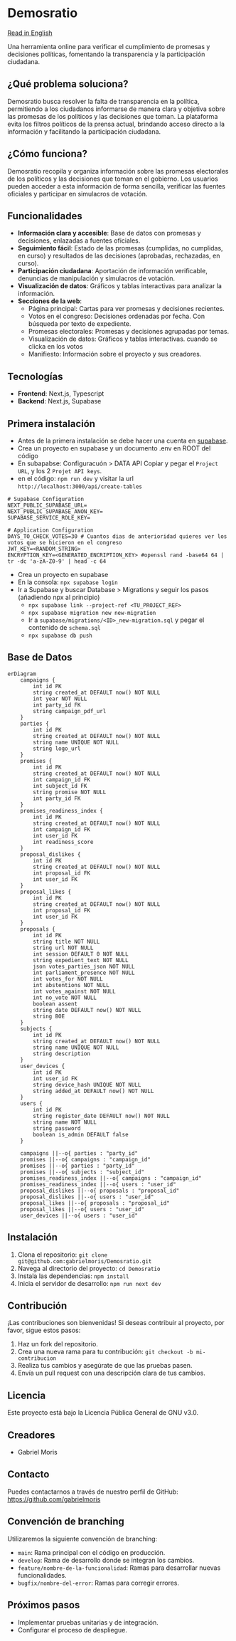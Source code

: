 # Demosratio

[Read in English](README.en.md)

Una herramienta online para verificar el cumplimiento de promesas y decisiones políticas, fomentando la transparencia y la participación ciudadana.

## ¿Qué problema soluciona?

Demosratio busca resolver la falta de transparencia en la política, permitiendo a los ciudadanos informarse de manera clara y objetiva sobre las promesas de los políticos y las decisiones que toman. La plataforma evita los filtros políticos de la prensa actual, brindando acceso directo a la información y facilitando la participación ciudadana.

## ¿Cómo funciona?

Demosratio recopila y organiza información sobre las promesas electorales de los políticos y las decisiones que toman en el gobierno. Los usuarios pueden acceder a esta información de forma sencilla, verificar las fuentes oficiales y participar en simulacros de votación.

## Funcionalidades

- **Información clara y accesible**: Base de datos con promesas y decisiones, enlazadas a fuentes oficiales.
- **Seguimiento fácil**: Estado de las promesas (cumplidas, no cumplidas, en curso) y resultados de las decisiones (aprobadas, rechazadas, en curso).
- **Participación ciudadana**: Aportación de información verificable, denuncias de manipulación y simulacros de votación.
- **Visualización de datos**: Gráficos y tablas interactivas para analizar la información.
- **Secciones de la web**:
  - Página principal: Cartas para ver promesas y decisiones recientes.
  - Votos en el congreso: Decisiones ordenadas por fecha. Con búsqueda por texto de expediente.
  - Promesas electorales: Promesas y decisiones agrupadas por temas.
  - Visualización de datos: Gráficos y tablas interactivas. cuando se clicka en los votos
  - Manifiesto: Información sobre el proyecto y sus creadores.

## Tecnologías

- **Frontend**: Next.js, Typescript
- **Backend**: Next.js, Supabase

## Primera instalación

- Antes de la primera instalación se debe hacer una cuenta en [supabase](https://supabase.com/).
- Crea un proyecto en supabase y un documento .env en ROOT del código
- En subapabse: Configuracuón > DATA API Copiar y pegar el `Project URL`, y los 2 `Projet API keys`.
- en el código: `npm run dev` y visitar la url `http://localhost:3000/api/create-tables`

```
# Supabase Configuration
NEXT_PUBLIC_SUPABASE_URL=
NEXT_PUBLIC_SUPABASE_ANON_KEY=
SUPABASE_SERVICE_ROLE_KEY=

# Application Configuration
DAYS_TO_CHECK_VOTES=30 # Cuantos dias de anterioridad quieres ver los votos que se hicieron en el congreso
JWT_KEY=<RANDOM_STRING>
ENCRYPTION_KEY=<GENERATED_ENCRIPTION_KEY> #openssl rand -base64 64 | tr -dc 'a-zA-Z0-9' | head -c 64

```

- Crea un proyecto en supabase
- En la consola: `npx supabase login`
- Ir a Supabase y buscar Database > Migrations y seguir los pasos (añadiendo npx al principio)
  - `npx supabase link --project-ref <TU_PROJECT_REF>`
  - `npx supabase migration new new-migration`
  - Ir a `supabase/migrations/<ID>_new-migration.sql` y pegar el contenido de `schema.sql`
  - `npx supabase db push`

## Base de Datos

```mermaid
erDiagram
    campaigns {
        int id PK
        string created_at DEFAULT now() NOT NULL
        int year NOT NULL
        int party_id FK
        string campaign_pdf_url
    }
    parties {
        int id PK
        string created_at DEFAULT now() NOT NULL
        string name UNIQUE NOT NULL
        string logo_url
    }
    promises {
        int id PK
        string created_at DEFAULT now() NOT NULL
        int campaign_id FK
        int subject_id FK
        string promise NOT NULL
        int party_id FK
    }
    promises_readiness_index {
        int id PK
        string created_at DEFAULT now() NOT NULL
        int campaign_id FK
        int user_id FK
        int readiness_score
    }
    proposal_dislikes {
        int id PK
        string created_at DEFAULT now() NOT NULL
        int proposal_id FK
        int user_id FK
    }
    proposal_likes {
        int id PK
        string created_at DEFAULT now() NOT NULL
        int proposal_id FK
        int user_id FK
    }
    proposals {
        int id PK
        string title NOT NULL
        string url NOT NULL
        int session DEFAULT 0 NOT NULL
        string expedient_text NOT NULL
        json votes_parties_json NOT NULL
        int parliament_presence NOT NULL
        int votes_for NOT NULL
        int abstentions NOT NULL
        int votes_against NOT NULL
        int no_vote NOT NULL
        boolean assent
        string date DEFAULT now() NOT NULL
        string BOE
    }
    subjects {
        int id PK
        string created_at DEFAULT now() NOT NULL
        string name UNIQUE NOT NULL
        string description
    }
    user_devices {
        int id PK
        int user_id FK
        string device_hash UNIQUE NOT NULL
        string added_at DEFAULT now() NOT NULL
    }
    users {
        int id PK
        string register_date DEFAULT now() NOT NULL
        string name NOT NULL
        string password
        boolean is_admin DEFAULT false
    }

    campaigns ||--o{ parties : "party_id"
    promises ||--o{ campaigns : "campaign_id"
    promises ||--o{ parties : "party_id"
    promises ||--o{ subjects : "subject_id"
    promises_readiness_index ||--o{ campaigns : "campaign_id"
    promises_readiness_index ||--o{ users : "user_id"
    proposal_dislikes ||--o{ proposals : "proposal_id"
    proposal_dislikes ||--o{ users : "user_id"
    proposal_likes ||--o{ proposals : "proposal_id"
    proposal_likes ||--o{ users : "user_id"
    user_devices ||--o{ users : "user_id"
```

## Instalación

1.  Clona el repositorio: `git clone git@github.com:gabrielmoris/Demosratio.git`
2.  Navega al directorio del proyecto: `cd Demosratio`
3.  Instala las dependencias: `npm install`
4.  Inicia el servidor de desarrollo: `npm run next dev`

## Contribución

¡Las contribuciones son bienvenidas! Si deseas contribuir al proyecto, por favor, sigue estos pasos:

1.  Haz un fork del repositorio.
2.  Crea una nueva rama para tu contribución: `git checkout -b mi-contribucion`
3.  Realiza tus cambios y asegúrate de que las pruebas pasen.
4.  Envía un pull request con una descripción clara de tus cambios.

## Licencia

Este proyecto está bajo la Licencia Pública General de GNU v3.0.

## Creadores

- Gabriel Moris

## Contacto

Puedes contactarnos a través de nuestro perfil de GitHub: <https://github.com/gabrielmoris>

## Convención de branching

Utilizaremos la siguiente convención de branching:

- `main`: Rama principal con el código en producción.
- `develop`: Rama de desarrollo donde se integran los cambios.
- `feature/nombre-de-la-funcionalidad`: Ramas para desarrollar nuevas funcionalidades.
- `bugfix/nombre-del-error`: Ramas para corregir errores.

## Próximos pasos

- Implementar pruebas unitarias y de integración.
- Configurar el proceso de despliegue.
